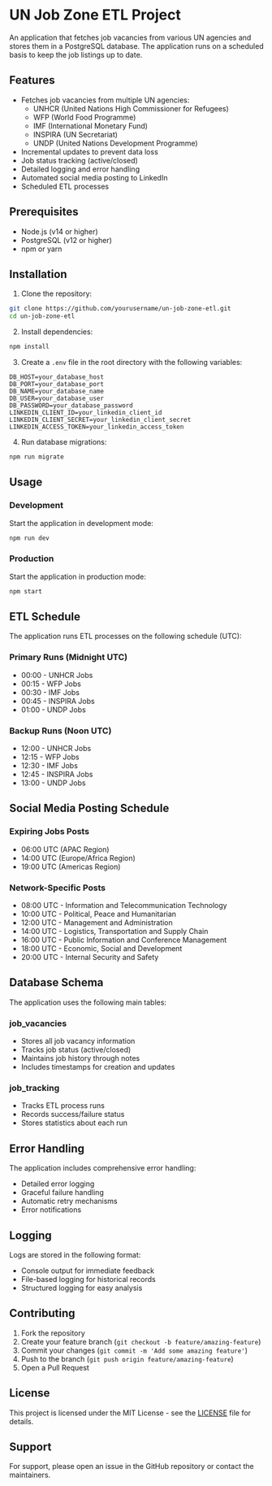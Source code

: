 # UN Job Zone ETL Project

An application that fetches job vacancies from various UN agencies and stores them in a PostgreSQL database. The application runs on a scheduled basis to keep the job listings up to date.

## Features

- Fetches job vacancies from multiple UN agencies:
  - UNHCR (United Nations High Commissioner for Refugees)
  - WFP (World Food Programme)
  - IMF (International Monetary Fund)
  - INSPIRA (UN Secretariat)
  - UNDP (United Nations Development Programme)
- Incremental updates to prevent data loss
- Job status tracking (active/closed)
- Detailed logging and error handling
- Automated social media posting to LinkedIn
- Scheduled ETL processes

## Prerequisites

- Node.js (v14 or higher)
- PostgreSQL (v12 or higher)
- npm or yarn

## Installation

1. Clone the repository:
```bash
git clone https://github.com/yourusername/un-job-zone-etl.git
cd un-job-zone-etl
```

2. Install dependencies:
```bash
npm install
```

3. Create a `.env` file in the root directory with the following variables:
```env
DB_HOST=your_database_host
DB_PORT=your_database_port
DB_NAME=your_database_name
DB_USER=your_database_user
DB_PASSWORD=your_database_password
LINKEDIN_CLIENT_ID=your_linkedin_client_id
LINKEDIN_CLIENT_SECRET=your_linkedin_client_secret
LINKEDIN_ACCESS_TOKEN=your_linkedin_access_token
```

4. Run database migrations:
```bash
npm run migrate
```

## Usage

### Development

Start the application in development mode:
```bash
npm run dev
```

### Production

Start the application in production mode:
```bash
npm start
```

## ETL Schedule

The application runs ETL processes on the following schedule (UTC):

### Primary Runs (Midnight UTC)
- 00:00 - UNHCR Jobs
- 00:15 - WFP Jobs
- 00:30 - IMF Jobs
- 00:45 - INSPIRA Jobs
- 01:00 - UNDP Jobs

### Backup Runs (Noon UTC)
- 12:00 - UNHCR Jobs
- 12:15 - WFP Jobs
- 12:30 - IMF Jobs
- 12:45 - INSPIRA Jobs
- 13:00 - UNDP Jobs

## Social Media Posting Schedule

### Expiring Jobs Posts
- 06:00 UTC (APAC Region)
- 14:00 UTC (Europe/Africa Region)
- 19:00 UTC (Americas Region)

### Network-Specific Posts
- 08:00 UTC - Information and Telecommunication Technology
- 10:00 UTC - Political, Peace and Humanitarian
- 12:00 UTC - Management and Administration
- 14:00 UTC - Logistics, Transportation and Supply Chain
- 16:00 UTC - Public Information and Conference Management
- 18:00 UTC - Economic, Social and Development
- 20:00 UTC - Internal Security and Safety

## Database Schema

The application uses the following main tables:

### job_vacancies
- Stores all job vacancy information
- Tracks job status (active/closed)
- Maintains job history through notes
- Includes timestamps for creation and updates

### job_tracking
- Tracks ETL process runs
- Records success/failure status
- Stores statistics about each run

## Error Handling

The application includes comprehensive error handling:
- Detailed error logging
- Graceful failure handling
- Automatic retry mechanisms
- Error notifications

## Logging

Logs are stored in the following format:
- Console output for immediate feedback
- File-based logging for historical records
- Structured logging for easy analysis

## Contributing

1. Fork the repository
2. Create your feature branch (`git checkout -b feature/amazing-feature`)
3. Commit your changes (`git commit -m 'Add some amazing feature'`)
4. Push to the branch (`git push origin feature/amazing-feature`)
5. Open a Pull Request

## License

This project is licensed under the MIT License - see the [LICENSE](LICENSE) file for details.

## Support

For support, please open an issue in the GitHub repository or contact the maintainers.

